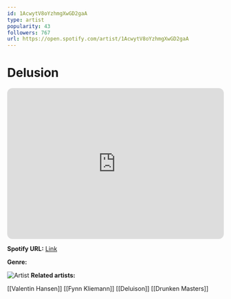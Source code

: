 ```yaml
---
id: 1AcwytV8oYzhmgXwGD2gaA
type: artist
popularity: 43
followers: 767
url: https://open.spotify.com/artist/1AcwytV8oYzhmgXwGD2gaA
---
```

# Delusion

<iframe style="border-radius:12px" src="https://open.spotify.com/embed/artist/1AcwytV8oYzhmgXwGD2gaA" width="100%" height="352" frameBorder="0" allowfullscreen="" allow="autoplay; clipboard-write; encrypted-media; fullscreen; picture-in-picture" loading="lazy"></iframe>

**Spotify URL:** [Link](https://open.spotify.com/artist/1AcwytV8oYzhmgXwGD2gaA)

**Genre:** 

![Artist](https://i.scdn.co/image/ab6761610000e5eb2fed29d428351c1403747629)
**Related artists:**

[[Valentin Hansen]]
[[Fynn Kliemann]]
[[Deluison]]
[[Drunken Masters]]

